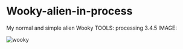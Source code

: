 # Wooky-alien-in-process
My normal and simple alien Wooky
TOOLS: processing 3.4.5
IMAGE:

![wooky](https://github.com/lucabecci/Wooky-alien-in-process/blob/master/wooky.png)
